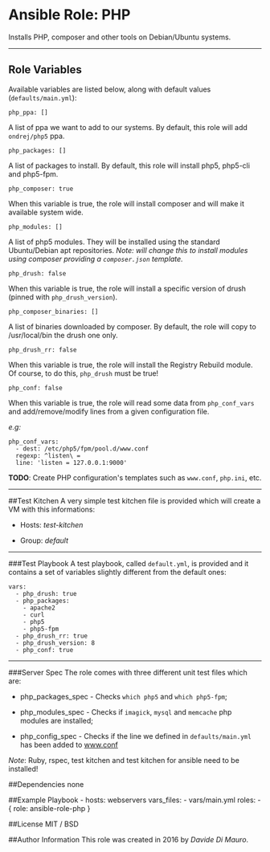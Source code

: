 # Ansible Role: PHP

Installs PHP, composer and other tools on Debian/Ubuntu systems.

---
## Role Variables

Available variables are listed below, along with default values (`defaults/main.yml`):

    php_ppa: []

A list of ppa we want to add to our systems. By default, this role will add `ondrej/php5` ppa.

    php_packages: []

A list of packages to install. By default, this role will install php5, php5-cli and php5-fpm.

    php_composer: true

When this variable is true, the role will install composer and will make it available system wide.

    php_modules: []

A list of php5 modules. They will be installed using the standard Ubuntu/Debian apt repositories.
_Note: will change this to install modules using composer providing a `composer.json` template._

    php_drush: false

When this variable is true, the role will install a specific version of drush (pinned with `php_drush_version`).

    php_composer_binaries: []

A list of binaries downloaded by composer. By default, the role will copy to /usr/local/bin the drush one only.

    php_drush_rr: false

When this variable is true, the role will install the Registry Rebuild module. Of course, to do this, `php_drush` must be true!

    php_conf: false

When this variable is true, the role will read some data from `php_conf_vars` and add/remove/modify lines from a given configuration file.

_e.g:_

    php_conf_vars:
      - dest: /etc/php5/fpm/pool.d/www.conf
      regexp: ^listen\ =
      line: 'listen = 127.0.0.1:9000'

**TODO**: Create PHP configuration's templates such as `www.conf`, `php.ini`, etc.

---
##Test Kitchen
A very simple test kitchen file is provided which will create a VM with this informations:

* Hosts: _test-kitchen_

* Group: _default_

---
###Test Playbook
A test playbook, called `default.yml`, is provided and it contains a set of variables slightly different from the default ones:

    vars:
      - php_drush: true
      - php_packages:
        - apache2
        - curl
        - php5
        - php5-fpm
      - php_drush_rr: true
      - php_drush_version: 8
      - php_conf: true

---
###Server Spec
The role comes with three different unit test files which are:

* php_packages_spec - Checks `which php5` and `which php5-fpm`;

* php_modules_spec - Checks if `imagick`, `mysql` and `memcache` php modules are installed;

* php_config_spec - Checks if the line we defined in `defaults/main.yml` has been added to www.conf

_Note_: Ruby, rspec, test kitchen and test kitchen for ansible need to be installed!

##Dependencies
none

##Example Playbook
    - hosts: webservers
      vars_files:
        - vars/main.yml
      roles:
        - { role: ansible-role-php }

##License
MIT / BSD

##Author Information
This role was created in 2016 by *Davide Di Mauro*.

